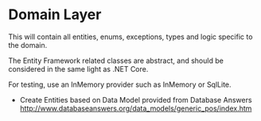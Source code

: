 # Domain Layer

This will contain all entities, enums, exceptions, types and logic specific to the domain.

The Entity Framework related classes are abstract, and should be considered in the same light as .NET Core.

For testing, use an InMemory provider such as InMemory or SqlLite.

* Create Entities based on Data Model provided from Database Answers <http://www.databaseanswers.org/data_models/generic_pos/index.htm>
